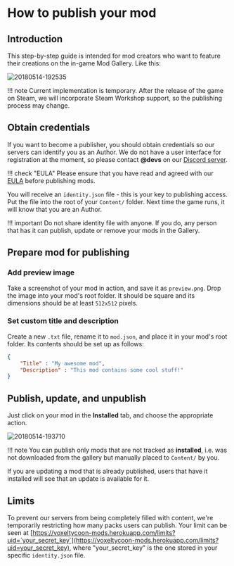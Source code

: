# How to publish your mod

## Introduction

This step-by-step guide is intended for mod creators who want to feature their creations on the in-game Mod Gallery. Like this:

![20180514-192535](https://user-images.githubusercontent.com/1748681/78776106-042ce200-79a0-11ea-8131-852ba1d15bcc.png)

!!! note
    Current implementation is temporary. After the release of the game on Steam, we will incorporate Steam Workshop support, so the publishing process may change.

## Obtain credentials

If you want to become a publisher, you should obtain credentials so our servers can identify you as an Author. We do not have a user interface for registration at the moment, so please contact **@devs** on our [Discord server](//discord.gg/64KPWd5).

!!! check "EULA"
    Please ensure that you have read and agreed with our [EULA](//voxeltycoon.xyz/eula) before publishing mods.

You will receive an `identity.json` file - this is your key to publishing access. Put the file into the root of your `Content/` folder. Next time the game runs, it will know that you are an Author.

!!! important
    Do not share identity file with anyone. If you do, any person that has it can publish, update or remove your mods in the Gallery.

## Prepare mod for publishing

### Add preview image

Take a screenshot of your mod in action, and save it as `preview.png`. Drop the image into your mod's root folder. It should be square and its dimensions should be at least `512x512` pixels.

### Set custom title and description

Create a new `.txt` file, rename it to `mod.json`, and place it in your mod's root folder. Its contents should be set up as follows:

```json
{
    "Title" : "My awesome mod",
    "Description" : "This mod contains some cool stuff!"
}
```

## Publish, update, and unpublish

Just click on your mod in the **Installed** tab, and choose the appropriate action.

![20180514-193710](https://user-images.githubusercontent.com/1748681/78776110-04c57880-79a0-11ea-87cc-67dcc39c14f6.png)

!!! note
    You can publish only mods that are not tracked as **installed**, i.e. was not downloaded from the gallery but manually placed to `Content/` by you.

If you are updating a mod that is already published, users that have it installed will see that an update is available for it.

## Limits

To prevent our servers from being completely filled with content, we're temporarily restricting how many packs users can publish. Your limit can be seen at  [https://voxeltycoon-mods.herokuapp.com/limits?uid=`your_secret_key`](https://voxeltycoon-mods.herokuapp.com/limits?uid=your_secret_key), where "your_secret_key" is the one stored in your specific `identity.json` file.